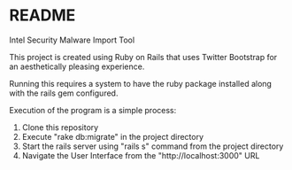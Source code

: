 # README

Intel Security Malware Import Tool

This project is created using Ruby on Rails that uses Twitter Bootstrap for an aesthetically pleasing experience.

Running this requires a system to have the ruby package installed along with the rails gem configured. 

Execution of the program is a simple process:

1) Clone this repository
2) Execute "rake db:migrate" in the project directory
3) Start the rails server using "rails s" command from the project directory
4) Navigate the User Interface from the "http://localhost:3000" URL